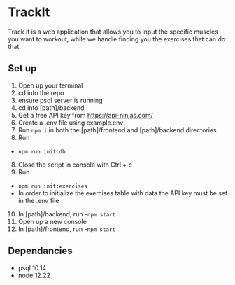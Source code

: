 # TrackIt

Track it is a web application that allows you to input the specific muscles you want to workout, while we handle finding you the exercises that can do that. 



## Set up

1. Open up your terminal
2. cd into the repo
3. ensure psql server is running
4. cd into [path]/backend
5.  Get a free API key from https://api-ninjas.com/
6. Create a .env file using example.env
7. Run ```npm i``` in both the [path]/frontend and [path]/backend directories
7. Run 
- ``` npm run init:db ```
8. Close the script in console with Ctrl + c
9. Run
- ``` npm run init:exercises ```
- In order to initialize the exercises table with data the API key must be set in the .env file
10. In [path]/backend, run 
-```npm start``` 
11. Open up a new console
11. In [path]/frontend, run 
-```npm start``` 

## Dependancies

- psql 10.14
- node 12.22
